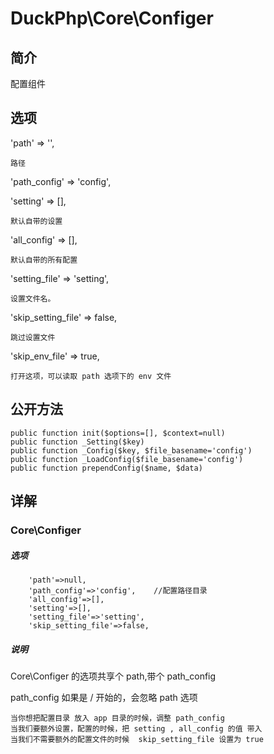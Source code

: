 # DuckPhp\Core\Configer

## 简介

配置组件

## 选项

'path' => '',

    路径
'path_config' => 'config',

'setting' => [],

    默认自带的设置
'all_config' => [],

    默认自带的所有配置
'setting_file' => 'setting',

    设置文件名。
'skip_setting_file' => false,

    跳过设置文件
'skip_env_file' => true,

    打开这项，可以读取 path 选项下的 env 文件
## 公开方法

    public function init($options=[], $context=null)
    public function _Setting($key)
    public function _Config($key, $file_basename='config')
    public function _LoadConfig($file_basename='config')
    public function prependConfig($name, $data)
## 详解


    
### Core\Configer

##### 选项

```
    'path'=>null,
    'path_config'=>'config',    //配置路径目录
    'all_config'=>[],
    'setting'=>[],
    'setting_file'=>'setting',
    'skip_setting_file'=>false,
```

##### 说明

Core\Configer 的选项共享个 path,带个 path_config

path_config 如果是 / 开始的，会忽略 path 选项

    当你想把配置目录 放入 app 目录的时候，调整 path_config
    当我们要额外设置，配置的时候，把 setting , all_config 的值 带入
    当我们不需要额外的配置文件的时候  skip_setting_file 设置为 true

